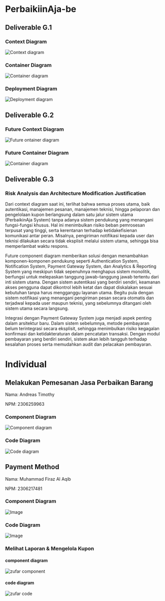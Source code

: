 # PerbaikiinAja-be

## Deliverable G.1

### Context Diagram

![Context diagram](./images/context-diagram.png)

### Container Diagram

![Container diagram](./images/container-diagram.jpg)

### Deployment Diagram

![Deployment diagram](./images/deployment-diagram.jpg)

## Deliverable G.2

### Future Context Diagram

![Future ontainer diagram](./images/future-container-diagram.png)

### Future Container Diagram

![Container diagram](./images/future-container-diagram.png)

## Deliverable G.3

### Risk Analysis dan Architecture Modification Justification

Dari context diagram saat ini, terlihat bahwa semua proses utama, baik autentikasi, manajemen pesanan, manajemen teknisi, hingga pelaporan dan pengelolaan kupon berlangsung dalam satu jalur sistem utama (PerbaikinAja System) tanpa adanya sistem pendukung yang menangani fungsi-fungsi khusus. Hal ini menimbulkan risiko beban pemrosesan terpusat yang tinggi, serta kerentanan terhadap ketidakefisienan komunikasi antar peran. Misalnya, pengiriman notifikasi kepada user dan teknisi dilakukan secara tidak eksplisit melalui sistem utama, sehingga bisa memperlambat waktu respons.

Future component diagram memberikan solusi dengan menambahkan komponen-komponen pendukung seperti Authentication System, Notification System, Payment Gateway System, dan Analytics & Reporting System yang meskipun tidak sepenuhnya menghapus sistem monolitik, berfungsi untuk melepaskan tanggung jawab-tanggung jawab tertentu dari inti sistem utama. Dengan sistem autentikasi yang berdiri sendiri, keamanan akses pengguna dapat dikontrol lebih ketat dan dapat diskalakan sesuai kebutuhan tanpa harus mengganggu layanan utama. Begitu pula dengan sistem notifikasi yang menangani pengiriman pesan secara otomatis dan terjadwal kepada user maupun teknisi, yang sebelumnya ditangani oleh sistem utama secara langsung.

Integrasi dengan Payment Gateway System juga menjadi aspek penting dalam arsitektur baru. Dalam sistem sebelumnya, metode pembayaran belum terintegrasi secara eksplisit, sehingga menimbulkan risiko kegagalan konfirmasi dan ketidakteraturan dalam pencatatan transaksi. Dengan modul pembayaran yang berdiri sendiri, sistem akan lebih tangguh terhadap kesalahan proses serta memudahkan audit dan pelacakan pembayaran.

# Individual

## Melakukan Pemesanan Jasa Perbaikan Barang

Nama: Andreas Timothy

NPM: 2306259963

### Component Diagram

![Component diagram](./images/pesanan/component-diagram.png)

### Code Diagram

![Code diagram](./images/pesanan/code-diagram.png)

## Payment Method

Nama: Muhammad Firaz Al Aqib

NPM: 2306217481

### Component Diagram

![Image](https://github.com/user-attachments/assets/d3cba548-451e-4ddd-b221-b020d4866c8b)

### Code Diagram

![Image](https://github.com/user-attachments/assets/a1efccb9-eae7-45e3-87a5-220b4ab35d8c)

### Melihat Laporan & Mengelola Kupon

#### component diagram

![zufar component](/images/zufarcomponent.drawio.png)

#### code diagram

![zufar code](/images/ZufarCode.drawio.png)
